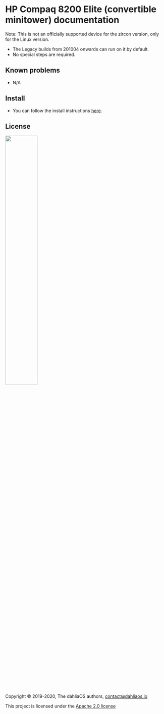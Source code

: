 # HP Compaq 8200 Elite (convertible minitower) documentation

Note: This is not an officially supported device for the zircon version, only for the Linux version.

- The Legacy builds from 201004 onwards can run on it by default.
- No special steps are required.

## Known problems
- N/A

## Install
- You can follow the install instructions [here](../../run%20dahliaOS/x86_64-legacy.md). 

## License

<p align="left">
  <img width="45%" src="https://github.com/dahliaos/brand/blob/master/Logo%20SVGs/dahliaOS%20logo%20with%20text%20(drop%20shadow).svg"
</p>

Copyright © 2019-2020, The dahliaOS authors, contact@dahliaos.io

This project is licensed under the [Apache 2.0 license](../../LICENSE)
